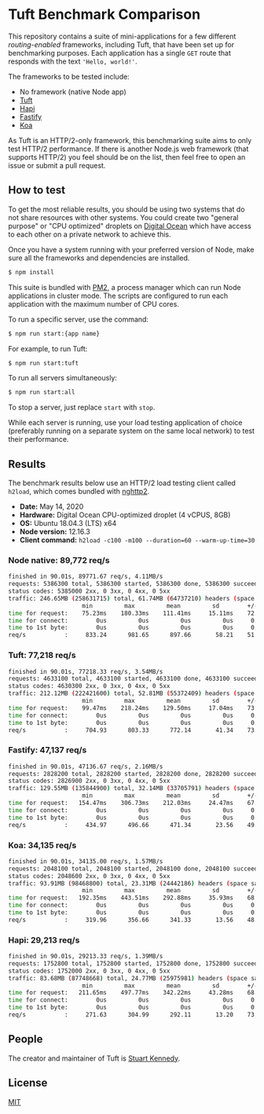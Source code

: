 # Tuft Benchmark Comparison

This repository contains a suite of mini-applications for a few different *routing-enabled* frameworks, including Tuft, that have been set up for benchmarking purposes. Each application has a single `GET` route that responds with the text `'Hello, world!'`.

The frameworks to be tested include:

* No framework (native Node app)
* [Tuft](https://tuft.dev)
* [Hapi](https://hapi.dev)
* [Fastify](https://fastify.io)
* [Koa](https://koajs.com)

As Tuft is an HTTP/2-only framework, this benchmarking suite aims to only test HTTP/2 performance. If there is another Node.js web framework (that supports HTTP/2) you feel should be on the list, then feel free to open an issue or submit a pull request.

## How to test

To get the most reliable results, you should be using two systems that do not share resources with other systems. You could create two "general purpose" or "CPU optimized" droplets on [Digital Ocean](https://www.digitalocean.com) which have access to each other on a private network to achieve this.

Once you have a system running with your preferred version of Node, make sure all the frameworks and dependencies are installed.

```sh
$ npm install
```

This suite is bundled with [PM2](https://pm2.keymetrics.io), a process manager which can run Node applications in cluster mode. The scripts are configured to run each application with the maximum number of CPU cores.

To run a specific server, use the command:

```sh
$ npm run start:{app name}
```

For example, to run Tuft:

```sh
$ npm run start:tuft
```

To run all servers simultaneously:

```sh
$ npm run start:all
```

To stop a server, just replace `start` with `stop`.

While each server is running, use your load testing application of choice (preferably running on a separate system on the same local network) to test their performance.

## Results

The benchmark results below use an HTTP/2 load testing client called `h2load`, which comes bundled with [nghttp2](https://nghttp2.org/).

* **Date:** May 14, 2020
* **Hardware:** Digital Ocean CPU-optimized droplet (4 vCPUS, 8GB)
* **OS:** Ubuntu 18.04.3 (LTS) x64
* **Node version:** 12.16.3
* **Client command:** `h2load -c100 -m100 --duration=60 --warm-up-time=30`

### Node native: 89,772 req/s
```sh
finished in 90.01s, 89771.67 req/s, 4.11MB/s
requests: 5386300 total, 5386300 started, 5386300 done, 5386300 succeeded, 0 failed, 0 errored, 0 timeout
status codes: 5385000 2xx, 0 3xx, 0 4xx, 0 5xx
traffic: 246.65MB (258631715) total, 61.74MB (64737210) headers (space savings 91.64%), 100.00MB (104852800) data
                     min         max         mean         sd        +/- sd
time for request:    75.23ms    180.33ms    111.41ms     15.11ms    72.11%
time for connect:        0us         0us         0us         0us     0.00%
time to 1st byte:        0us         0us         0us         0us     0.00%
req/s           :     833.24      981.65      897.66       58.21    51.00%
```

### Tuft: 77,218 req/s
```sh
finished in 90.01s, 77218.33 req/s, 3.54MB/s
requests: 4633100 total, 4633100 started, 4633100 done, 4633100 succeeded, 0 failed, 0 errored, 0 timeout
status codes: 4630300 2xx, 0 3xx, 0 4xx, 0 5xx
traffic: 212.12MB (222421600) total, 52.81MB (55372409) headers (space savings 91.63%), 85.48MB (89633700) data
                     min         max         mean         sd        +/- sd
time for request:    99.47ms    218.24ms    129.50ms     17.04ms    73.23%
time for connect:        0us         0us         0us         0us     0.00%
time to 1st byte:        0us         0us         0us         0us     0.00%
req/s           :     704.93      803.33      772.14       41.34    73.00%
```

### Fastify: 47,137 req/s
```sh
finished in 90.01s, 47136.67 req/s, 2.16MB/s
requests: 2828200 total, 2828200 started, 2828200 done, 2828200 succeeded, 0 failed, 0 errored, 0 timeout
status codes: 2826900 2xx, 0 3xx, 0 4xx, 0 5xx
traffic: 129.55MB (135844900) total, 32.14MB (33705791) headers (space savings 91.61%), 51.90MB (54421900) data
                     min         max         mean         sd        +/- sd
time for request:   154.47ms    306.73ms    212.03ms     24.47ms    67.45%
time for connect:        0us         0us         0us         0us     0.00%
time to 1st byte:        0us         0us         0us         0us     0.00%
req/s           :     434.97      496.66      471.34       23.56    49.00%
```

### Koa: 34,135 req/s
```sh
finished in 90.01s, 34135.00 req/s, 1.57MB/s
requests: 2048100 total, 2048100 started, 2048100 done, 2048100 succeeded, 0 failed, 0 errored, 0 timeout
status codes: 2048600 2xx, 0 3xx, 0 4xx, 0 5xx
traffic: 93.91MB (98468800) total, 23.31MB (24442186) headers (space savings 91.59%), 37.55MB (39375700) data
                     min         max         mean         sd        +/- sd
time for request:   192.35ms    443.51ms    292.88ms     35.93ms    68.17%
time for connect:        0us         0us         0us         0us     0.00%
time to 1st byte:        0us         0us         0us         0us     0.00%
req/s           :     319.96      356.66      341.33       13.56    48.00%
```

### Hapi: 29,213 req/s
```sh
finished in 90.01s, 29213.33 req/s, 1.39MB/s
requests: 1752800 total, 1752800 started, 1752800 done, 1752800 succeeded, 0 failed, 0 errored, 0 timeout
status codes: 1752000 2xx, 0 3xx, 0 4xx, 0 5xx
traffic: 83.68MB (87748668) total, 24.77MB (25975981) headers (space savings 92.48%), 31.94MB (33493200) data
                     min         max         mean         sd        +/- sd
time for request:   211.65ms    497.77ms    342.22ms     43.28ms    68.31%
time for connect:        0us         0us         0us         0us     0.00%
time to 1st byte:        0us         0us         0us         0us     0.00%
req/s           :     271.63      304.99      292.11       13.20    73.00%
```
## People
The creator and maintainer of Tuft is [Stuart Kennedy](https://github.com/rav2040).

## License
[MIT](https://github.com/tuftjs/bench/blob/master/LICENSE)
